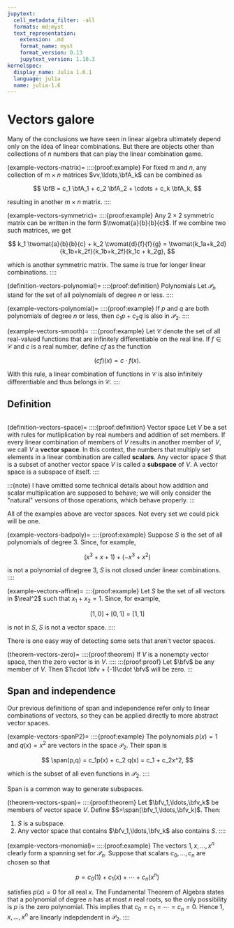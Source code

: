 ```yaml
---
jupytext:
  cell_metadata_filter: -all
  formats: md:myst
  text_representation:
    extension: .md
    format_name: myst
    format_version: 0.13
    jupytext_version: 1.10.3
kernelspec:
  display_name: Julia 1.6.1
  language: julia
  name: julia-1.6
---
```

# Vectors galore

Many of the conclusions we have seen in linear algebra ultimately depend only on the idea of linear combinations. But there are objects other than collections of $n$ numbers that can play the linear combination game.

(example-vectors-matrix)=
::::{proof:example} 
For fixed $m$ and $n$, any collection of $m\times n$ matrices $vv,\ldots,\bfA_k$ can be combined as

$$
\bfB = c_1 \bfA_1 + c_2 \bfA_2 + \cdots + c_k \bfA_k,
$$

resulting in another $m\times n$ matrix.
::::

(example-vectors-symmetric)=
::::{proof:example} 
Any $2\times 2$ symmetric matrix can be written in the form $\twomat{a}{b}{b}{c}$. If we combine two such matrices, we get

$$
k_1 \twomat{a}{b}{b}{c} + k_2 \twomat{d}{f}{f}{g} = \twomat{k_1a+k_2d}{k_1b+k_2f}{k_1b+k_2f}{k_1c + k_2g},
$$

which is another symmetric matrix. The same is true for longer linear combinations.
::::

(definition-vectors-polynomial)=
::::{proof:definition} Polynomials
Let $\mathcal{P}_n$ stand for the set of all polynomials of degree $n$ or less.
::::

(example-vectors-polynomial)=
::::{proof:example} 
If $p$ and $q$ are both polynomials of degree $n$ or less, then $c_1p + c_2q$ is also in $\mathcal{P}_2$.
::::

(example-vectors-smooth)=
::::{proof:example} 
Let $\mathcal{C}$ denote the set of all real-valued functions that are infinitely differentiable on the real line. If $f\in \mathcal{C}$ and $c$ is a real number, define $cf$ as the function 

$$
(cf)(x) = c\cdot f(x).
$$

With this rule, a linear combination of functions in $\mathcal{C}$ is also infinitely differentiable and thus belongs in $\mathcal{C}$.
::::

## Definition

```{index} ! vector space, ! scalar, ! subspace
```

(definition-vectors-space)=
::::{proof:definition} Vector space
Let $V$ be a set with rules for mutliplication by real numbers and addition of set members. If every linear combination of members of $V$ results in another member of $V$, we call $V$ a **vector space**. In this context, the numbers that multiply set elements in a linear combination are called **scalars**. Any vector space $S$ that is a subset of another vector space $V$ is called a **subspace** of $V$. A vector space is a subspace of itself.
::::

:::{note}
I have omitted some technical details about how addition and scalar multiplication are supposed to behave; we will only consider the "natural" versions of those operations, which behave properly.
:::

All of the examples above are vector spaces. Not every set we could pick will be one.

(example-vectors-badpoly)=
::::{proof:example} 
Suppose $S$ is the set of all polynomials of degree 3. Since, for example,

$$
(x^3+x+1) + (-x^3+x^2)
$$

is not a polynomial of degree 3, $S$ is not closed under linear combinations.
::::

(example-vectors-affine)=
::::{proof:example} 
Let $S$ be the set of all vectors in $\real^2$ such that $x_1+x_2=1$. Since, for example,

$$
[1,0] + [0,1] = [1,1]
$$

is not in $S$, $S$ is not a vector space.
::::

There is one easy way of detecting some sets that aren't vector spaces.

(theorem-vectors-zero)=
::::{proof:theorem} 
If $V$ is a nonempty vector space, then the zero vector is in $V$.
::::
:::{proof:proof}
Let $\bfv$ be any member of $V$. Then $1\cdot \bfv + (-1)\cdot \bfv$ will be zero.
:::

## Span and independence

Our previous definitions of span and independence refer only to linear combinations of vectors, so they can be applied directly to more abstract vector spaces. 

(example-vectors-spanP2)=
::::{proof:example} 
The polynomials $p(x)=1$ and $q(x)=x^2$ are vectors in the space $\mathcal{P}_2$. Their span is

$$
\span(p,q) = c_1p(x) + c_2 q(x) = c_1 + c_2x^2,
$$

which is the subset of all even functions in $\mathcal{P}_2$.
::::

Span is a common way to generate subspaces.

(theorem-vectors-span)=
::::{proof:theorem} 
Let $\bfv_1,\ldots,\bfv_k$ be members of vector space $V$. Define $S=\span(\bfv_1,\ldots,\bfv_k)$. Then:

1. $S$ is a subspace.
2. Any vector space that contains $\bfv_1,\ldots,\bfv_k$ also contains $S$.
::::

(example-vectors-monomial)=
::::{proof:example} 
The vectors $1,x,\ldots,x^n$ clearly form a spanning set for $\mathcal{P}_n$. Suppose that scalars $c_0,\ldots,c_n$ are chosen so that

$$
p = c_0(1) + c_1(x) + \cdots + c_n(x^n)
$$

satisfies $p(x)=0$ for all real $x$. The Fundamental Theorem of Algebra states that a polynomial of degree $n$ has at most $n$ real roots, so the only possibility is $p$ is the zero polynomial. This implies that $c_0=c_1=\cdots=c_n=0$. Hence $1,x,\ldots,x^n$ are linearly indepdendent in $\mathcal{P}_2$.
::::

